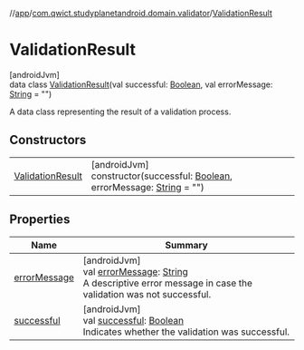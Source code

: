 //[app](../../../index.md)/[com.qwict.studyplanetandroid.domain.validator](../index.md)/[ValidationResult](index.md)

# ValidationResult

[androidJvm]\
data class [ValidationResult](index.md)(val successful: [Boolean](https://kotlinlang.org/api/latest/jvm/stdlib/kotlin/-boolean/index.html), val errorMessage: [String](https://kotlinlang.org/api/latest/jvm/stdlib/kotlin/-string/index.html) = &quot;&quot;)

A data class representing the result of a validation process.

## Constructors

| | |
|---|---|
| [ValidationResult](-validation-result.md) | [androidJvm]<br>constructor(successful: [Boolean](https://kotlinlang.org/api/latest/jvm/stdlib/kotlin/-boolean/index.html), errorMessage: [String](https://kotlinlang.org/api/latest/jvm/stdlib/kotlin/-string/index.html) = &quot;&quot;) |

## Properties

| Name | Summary |
|---|---|
| [errorMessage](error-message.md) | [androidJvm]<br>val [errorMessage](error-message.md): [String](https://kotlinlang.org/api/latest/jvm/stdlib/kotlin/-string/index.html)<br>A descriptive error message in case the validation was not successful. |
| [successful](successful.md) | [androidJvm]<br>val [successful](successful.md): [Boolean](https://kotlinlang.org/api/latest/jvm/stdlib/kotlin/-boolean/index.html)<br>Indicates whether the validation was successful. |
